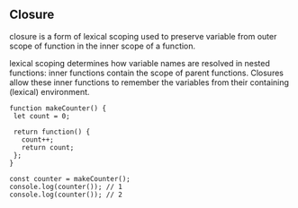 ## Closure
closure is a form of lexical scoping used to preserve variable from outer scope of function in the inner scope of a function.

 lexical scoping determines how variable names are resolved in nested functions: inner functions contain the scope of parent functions. Closures allow these inner functions to remember the variables from their containing (lexical) environment.

 ```
 function makeCounter() {
  let count = 0;

  return function() {
    count++;
    return count;
  };
}

const counter = makeCounter();
console.log(counter()); // 1
console.log(counter()); // 2
```
